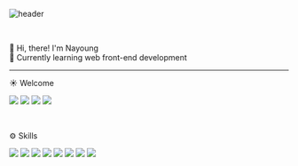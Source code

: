 ![header](https://capsule-render.vercel.app/api?type=waving&text=Nayoung%20Kim&color=B2CBEC&height=200)

<br />

👋 Hi, there! I'm Nayoung
<br />
🌱 Currently learning web front-end development
<br />
<hr />

☀️ Welcome
<br />
<p> 
<a href="https://nayoungkim00.tistory.com/" target="_blank"><img src="https://img.shields.io/badge/Tistory-FF4785?style=flat&logo=tistory&logoColor=000000"/></a>
<a href="mailto:skdud3669@gmail.com" target="_blank"><img src="https://img.shields.io/badge/Gmail-FFCD00?style=flat&logo=Mail.Ru&logoColor=000000"/></a>
<a href="https://www.linkedin.com/in/nayoung-mia-kim/" target="_blank"><img src="https://img.shields.io/badge/LinkedIn-0A66C2?style=flat&logo=maildotru&logoColor=000000"/></a>
<a href="https://coursera.org/share/eee760b6f0e1dda61f6bf436e7f5b036" target="_blank"><img src="https://img.shields.io/badge/Coursera-0056D2?style=flat&logo=Coursera&logoColor=000000"/></a>
</p>
<br />

⚙️ Skills
<p>
 <img src="https://img.shields.io/badge/javascript-F7DF1E?style=flat&logo=javascript&logoColor=000000"/>
  <img src="https://img.shields.io/badge/typescript-1572B6?style=flat&logo=typescript&logoColor=000000"/>
 <img src="https://img.shields.io/badge/react-61DAFB?style=flat&logo=react&logoColor=000000"/>

   
 <img src="https://img.shields.io/badge/redux-764ABC?style=flat&logo=redux&logoColor=000000"/> 
 <img src="https://img.shields.io/badge/redux--thunk-36454f?style=flat&logo=redux&logoColor=purple"/>
 <img src="https://img.shields.io/badge/css-1572B6?style=flat&logo=css3&logoColor=000000"/>
 <img src="https://img.shields.io/badge/styled--components-DB7093?style=flat&logo=styled-components&logoColor=white"/>
 <img src="https://img.shields.io/badge/sass-hotpink.svg?style=flat&logo=sass&logoColor=white"/>
</p>



<!--![Nayoung's GitHub stats](https://github-readme-stats.vercel.app/api?username=nayoung3669&show_icons=true&theme=radical) 

<!--![tistory](https://github.com/nayoung3669/nayoung3669/assets/70098144/fb022ef6-3d7e-49c2-b183-2d363139028e)

**nayoung3669/nayoung3669** is a ✨ _special_ ✨ repository because its `README.md` (this file) appears on your GitHub profile.

Here are some ideas to get you started:

- 🔭 I’m currently working on ...
- 🌱 I’m currently learning ...
- 👯 I’m looking to collaborate on ...
- 🤔 I’m looking for help with ...
- 💬 Ask me about ...
- 📫 How to reach me: ...
- 😄 Pronouns: ...
- ⚡ Fun fact: ...
-->
